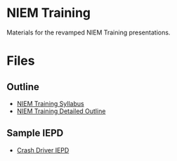 # NIEM Training

Materials for the revamped NIEM Training presentations.

# Files

## Outline

- [NIEM Training Syllabus](https://github.com/NIEM/NIEM-Training/blob/main/NIEM%20Training%20Syllabus.md)
- [NIEM Training Detailed Outline](https://github.com/NIEM/NIEM-Training/blob/main/NIEM%20Training%20Outline.md)

## Sample IEPD

- [Crash Driver IEPD](https://github.com/NIEM/NIEM-Training/tree/main/Crash%20Driver%20IEPD)
